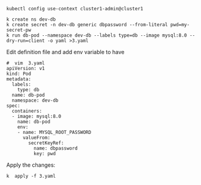 ``` 
kubectl config use-context cluster1-admin@cluster1
```

```
k create ns dev-db
k create secret -n dev-db generic dbpassword --from-literal pwd=my-secret-pw
k run db-pod --namespace dev-db --labels type=db --image mysql:8.0 --dry-run=client -o yaml >3.yaml
```

Edit definition file and add env variable to have

```
#  vim  3.yaml
apiVersion: v1
kind: Pod
metadata:
  labels:
    type: db
  name: db-pod
  namespace: dev-db
spec:
  containers:
  - image: mysql:8.0
    name: db-pod
    env:
    - name: MYSQL_ROOT_PASSWORD
      valueFrom:
        secretKeyRef:
          name: dbpassword
          key: pwd
```

Apply the changes:

```
k  apply -f 3.yaml
```
